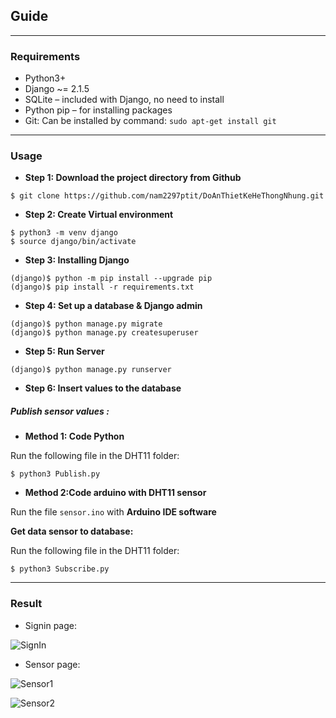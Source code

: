 ## **Guide**

---
### __Requirements__
- Python3+
- Django ~= 2.1.5
- SQLite – included with Django, no need to install
- Python pip – for installing packages
- Git: Can be installed by command: ```sudo apt-get install git```

---

### __Usage__

* **Step 1: Download the project directory from Github**
```
$ git clone https://github.com/nam2297ptit/DoAnThietKeHeThongNhung.git
```

* **Step 2: Create Virtual environment**

```
$ python3 -m venv django
$ source django/bin/activate
```

* **Step 3: Installing Django**
```
(django)$ python -m pip install --upgrade pip
(django)$ pip install -r requirements.txt
```
* **Step 4: Set up a database & Django admin**
```
(django)$ python manage.py migrate
(django)$ python manage.py createsuperuser
```
* **Step 5: Run Server**
```
(django)$ python manage.py runserver
```
* **Step 6: Insert values to the database**

##### **Publish sensor values :**

* **Method 1: Code Python**

Run the following file in the DHT11 folder: 
```
$ python3 Publish.py
```

* **Method 2:Code arduino with DHT11 sensor**

Run the file ```sensor.ino``` with **Arduino IDE software**

**Get data sensor to database:**

Run the following file in the DHT11 folder:
```
$ python3 Subscribe.py
```

---
### **Result**

* Signin page:

![SignIn](https://i.imgur.com/R7PpJB2.png)

* Sensor page:

![Sensor1](https://i.imgur.com/xaq80vU.png)

![Sensor2](https://i.imgur.com/SvrGpRW.png)


